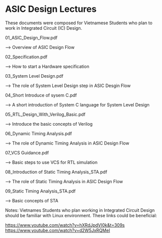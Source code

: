 # ASIC Design Lectures
These documents were composed for Vietnamese Students who plan to work in Integrated Circuit (IC) Design. 

01_ASIC_Design_Flow.pdf	

  --> Overview of ASIC Design Flow

02_Specification.pdf	

  --> How to start a Hardware specification 

03_System Level Design.pdf	

  --> The role of System Level Design step in ASIC Desgin Flow

04_Short Introduce of sysem C.pdf	

  --> A short introduction of System C language for System Level Design

05_RTL_Design_With_Verilog_Basic.pdf	

  --> Introduce the basic concepts of Verilog 

06_Dynamic Timing Analysis.pdf	

  --> The role of Dynamic Timing Analysis in ASIC Design Flow

07_VCS Guidance.pdf	

  --> Basic steps to use VCS for RTL simulation

08_Introduction of Static Timing Analysis_STA.pdf	

  --> The role of Static Timing Analysis in ASIC Design Flow

09_Static Timing Analysis_STA.pdf	

  --> Basic concepts of STA

Notes:
Vietnames Students who plan working in Integrated Circuit Design should be familiar with Linux environment.
These links could be beneficial:

https://www.youtube.com/watch?v=hXRdJpdVI0k&t=309s
https://www.youtube.com/watch?v=d2W5JxRQMeI
